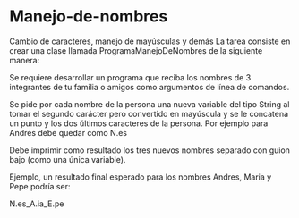 # Manejo-de-nombres
Cambio de caracteres, manejo de mayúsculas y demás
La tarea consiste en crear una clase llamada ProgramaManejoDeNombres de la siguiente manera:

Se requiere desarrollar un programa que reciba los nombres de 3 integrantes de tu familia o amigos como argumentos de línea de comandos.

Se pide por cada nombre de la persona una nueva variable del tipo String al tomar el segundo carácter pero convertido en mayúscula y se le concatena un punto y los dos últimos caracteres de la persona. Por ejemplo para Andres debe quedar como N.es

Debe imprimir como resultado los tres nuevos nombres separado con guion bajo (como una única variable).

Ejemplo, un resultado final esperado para los nombres Andres, Maria y Pepe podría ser:

N.es_A.ia_E.pe
